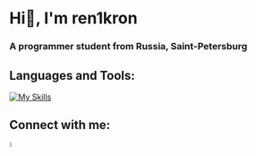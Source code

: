 # Hi👋, I'm ren1kron
### A programmer student from Russia, Saint-Petersburg

## Languages and Tools:
[![My Skills](https://skillicons.dev/icons?i=java,postgres)](https://skillicons.dev)

## Connect with me:
<a href="https://t.me/renikron/"><img src="https://github.com/gauravghongde/social-icons/blob/master/PNG/Color/Telegram.png?raw=true" width=5% height=5%></a>

